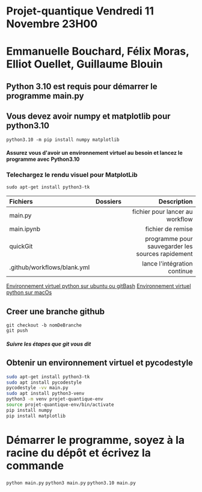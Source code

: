 # Projet-quantique Vendredi 11 Novembre 23H00
# Emmanuelle Bouchard, Félix Moras, Elliot Ouellet, Guillaume Blouin
## Python 3.10 est requis pour démarrer le programme main.py
## Vous devez avoir numpy et matplotlib pour python3.10
`python3.10 -m pip install numpy matplotlib`
#### Assurez vous d'avoir un environnement virtuel au besoin et lancez le programme avec Python3.10
### Telechargez le rendu visuel pour MatplotLib
`sudo apt-get install python3-tk
`

|Fichiers|Dossiers|Description|
|:---|---|---:|
|main.py| |fichier pour lancer au workflow|
|main.ipynb| |fichier de remise|
|quickGit| |programme pour sauvegarder les sources rapidement|
|.github/workflows/blank.yml| |lance l'intégration continue|

[Environnement virtuel python sur ubuntu ou gitBash](https://thkernel.medium.com/comment-cr%C3%A9er-un-environnement-virtuel-python-sur-ubuntu-18-04-gikspirit-3fad29d284e1)
[Environnement virtuel python sur macOs](https://www.studytonight.com/post/python-virtual-environment-setup-on-mac-osx-easiest-way)

## Creer une branche github
```
git checkout -b nomDeBranche
git push
```
##### Suivre les étapes que git vous dit


## Obtenir un environnement virtuel et pycodestyle
```bash
sudo apt-get install python3-tk
sudo apt install pycodestyle
pycodestyle -vv main.py
sudo apt install python3-venv
python3 -m venv projet-quantique-env
source projet-quantique-env/bin/activate
pip install numpy
pip install matplotlib
```

# Démarrer le programme, soyez à la racine du dépôt et écrivez la commande
`python main.py`
`python3 main.py`
`python3.10 main.py`
